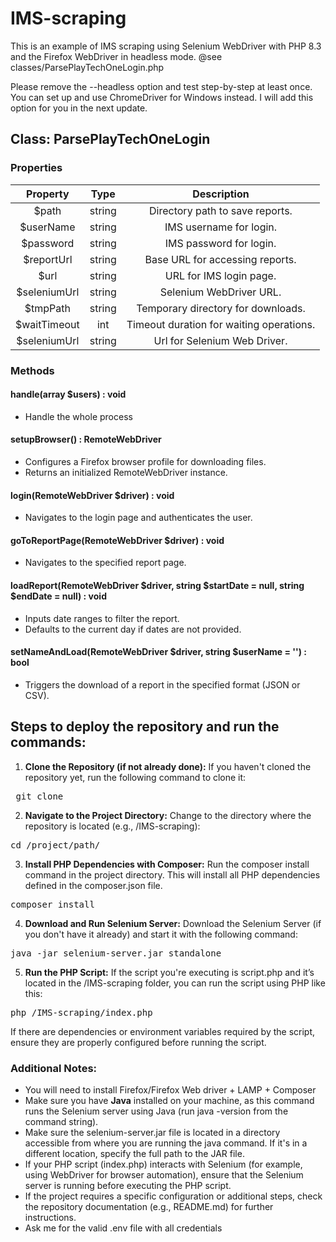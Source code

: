 # IMS-scraping

This is an example of IMS scraping using Selenium WebDriver with PHP 8.3 and the Firefox WebDriver in headless mode.
@see classes/ParsePlayTechOneLogin.php

Please remove the --headless option and test step-by-step at least once.
You can set up and use ChromeDriver for Windows instead.
I will add this option for you in the next update.

## **Class: ParsePlayTechOneLogin**
### **Properties**

|**Property**|**Type**|**Description**|
| :-: | :-: | :-: |
|$path|string|Directory path to save reports.|
|$userName|string|IMS username for login.|
|$password|string|IMS password for login.|
|$reportUrl|string|Base URL for accessing reports.|
|$url|string|URL for IMS login page.|
|$seleniumUrl|string|Selenium WebDriver URL.|
|$tmpPath|string|Temporary directory for downloads.|
|$waitTimeout|int|Timeout duration for waiting operations.|
|$seleniumUrl|string|Url for Selenium Web Driver.|


### **Methods**
#### **handle(array $users) : void**
- Handle the whole process
#### **setupBrowser() : RemoteWebDriver**
- Configures a Firefox browser profile for downloading files.
- Returns an initialized RemoteWebDriver instance.
#### **login(RemoteWebDriver $driver) : void**
- Navigates to the login page and authenticates the user.
#### **goToReportPage(RemoteWebDriver $driver) : void**
- Navigates to the specified report page.
#### **loadReport(RemoteWebDriver $driver, string $startDate = null, string $endDate = null) : void**
- Inputs date ranges to filter the report.
- Defaults to the current day if dates are not provided.
#### **setNameAndLoad(RemoteWebDriver $driver, string $userName = '') : bool**
- Triggers the download of a report in the specified format (JSON or CSV).

## **Steps to deploy the repository and run the commands:**
1. **Clone the Repository (if not already done):** If you haven't cloned the repository yet, run the following command to clone it:

<pre> git clone <repository\_url> </pre>

2. **Navigate to the Project Directory:** Change to the directory where the repository is located (e.g., /IMS-scraping):

<pre >cd /project/path/ </pre>

3. **Install PHP Dependencies with Composer:** Run the composer install command in the project directory. This will install all PHP dependencies defined in the composer.json file.

<pre>composer install</pre>

4. **Download and Run Selenium Server:** Download the Selenium Server (if you don't have it already) and start it with the following command:

<pre >java -jar selenium-server.jar standalone</pre>

5. **Run the PHP Script:** If the script you're executing is script.php and it’s located in the /IMS-scraping folder, you can run the script using PHP like this:

<pre >php /IMS-scraping/index.php</pre>

If there are dependencies or environment variables required by the script, ensure they are properly configured before running the script.

### **Additional Notes:**
- You will need to install Firefox/Firefox Web driver + LAMP + Composer
- Make sure you have **Java** installed on your machine, as this command runs the Selenium server using Java (run java -version from the command string).
- Make sure the selenium-server.jar file is located in a directory accessible from where you are running the java command. If it's in a different location, specify the full path to the JAR file.
- If your PHP script (index.php) interacts with Selenium (for example, using WebDriver for browser automation), ensure that the Selenium server is running before executing the PHP script.
- If the project requires a specific configuration or additional steps, check the repository documentation (e.g., README.md) for further instructions.
- Ask me for the valid .env file with all credentials
